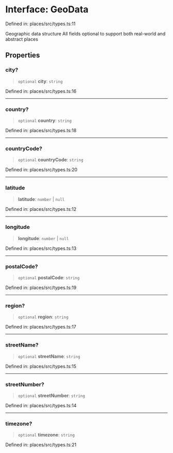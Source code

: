 # Interface: GeoData

Defined in: places/src/types.ts:11

Geographic data structure
All fields optional to support both real-world and abstract places

## Properties

### city?

> `optional` **city**: `string`

Defined in: places/src/types.ts:16

***

### country?

> `optional` **country**: `string`

Defined in: places/src/types.ts:18

***

### countryCode?

> `optional` **countryCode**: `string`

Defined in: places/src/types.ts:20

***

### latitude

> **latitude**: `number` \| `null`

Defined in: places/src/types.ts:12

***

### longitude

> **longitude**: `number` \| `null`

Defined in: places/src/types.ts:13

***

### postalCode?

> `optional` **postalCode**: `string`

Defined in: places/src/types.ts:19

***

### region?

> `optional` **region**: `string`

Defined in: places/src/types.ts:17

***

### streetName?

> `optional` **streetName**: `string`

Defined in: places/src/types.ts:15

***

### streetNumber?

> `optional` **streetNumber**: `string`

Defined in: places/src/types.ts:14

***

### timezone?

> `optional` **timezone**: `string`

Defined in: places/src/types.ts:21
